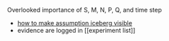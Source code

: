 Overlooked importance of S, M, N, P, Q, and time step
-   [how to make assumption iceberg visible](https://github.com/Data4DM/BayesSD/discussions/43)
- evidence are logged in [[experiment list]]